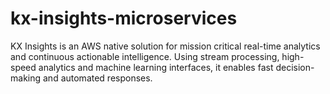 # kx-insights-microservices
KX Insights is an AWS native solution for mission critical real-time analytics and continuous actionable intelligence. Using stream processing, high-speed analytics and machine learning interfaces, it enables fast decision-making and automated responses.
